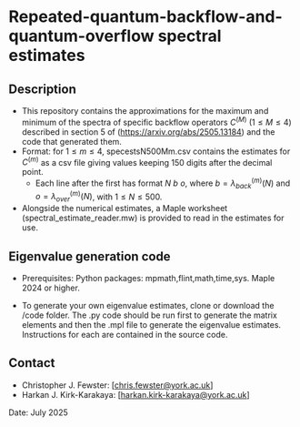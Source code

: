# Repeated-quantum-backflow-and-quantum-overflow spectral estimates

## Description

- This repository contains the approximations for the maximum and minimum of the spectra of specific backflow operators $C^{(M)}$ ($1\le M\le 4$) described in section 5 of (https://arxiv.org/abs/2505.13184) and the code that generated them.
- Format: for $1\le m\le 4$, specestsN500Mm.csv contains the estimates for $C^{(m)}$ as a csv file giving values keeping 150 digits after the decimal point. 
  - Each line after the first has format $N$ $b$ $o$, where $b = \lambda_{back}^{(m)}(N)$ and $o = \lambda_{over}^{(m)}(N)$, with $1\le N\le 500$.
- Alongside the numerical estimates, a Maple worksheet (spectral_estimate_reader.mw) is provided to read in the estimates for use.

## Eigenvalue generation code
- Prerequisites:
    Python packages: mpmath,flint,math,time,sys.
    Maple 2024 or higher.

- To generate your own eigenvalue estimates, clone or download the /code folder. The .py code should be run first to generate the matrix elements and then the .mpl file to generate the eigenvalue estimates. Instructions for each are contained in the source code.

## Contact

- Christopher J. Fewster: [chris.fewster@york.ac.uk]
- Harkan J. Kirk-Karakaya: [harkan.kirk-karakaya@york.ac.uk]


Date: July 2025

